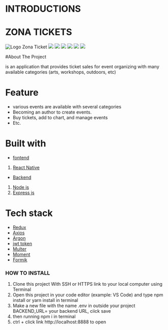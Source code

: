 # INTRODUCTIONS
# ZONA TICKETS
![Logo Zona Ticket](https://github.com/hendris27/fw15-frontend/blob/main/src/assets/img/logo%20tikcet.png)
![](https://github.com/hendris27/fw-15-mobile-app/blob/main/src/assets/img/how%20to%20use/login.jpeg)
![](https://github.com/hendris27/fw-15-mobile-app/blob/main/src/assets/img/how%20to%20use/register.jpeg)
![](https://github.com/hendris27/fw-15-mobile-app/blob/main/src/assets/img/how%20to%20use/home.jpeg)
![](https://github.com/hendris27/fw-15-mobile-app/blob/main/src/assets/img/how%20to%20use/booking.jpeg)
![](https://github.com/hendris27/fw-15-mobile-app/blob/main/src/assets/img/how%20to%20use/payment.jpeg)
![](https://github.com/hendris27/fw-15-mobile-app/blob/main/src/assets/img/how%20to%20use/profil.jpeg)

#About The Project

is an application that provides ticket sales for event organizing with many available categories (arts, workshops, outdoors, etc)

# Feature

- various events are available with several categories
- Becoming an author to create events.
- Buy tickets, add to chart, and manage events
- Etc.

# Built with

- [fontend](https://roastville.netlify.app/)
1. [React Native ](https://reactnative.dev/)

- [Backend](https://fw15-logpose-backend.vercel.app/)
1. [Node js](https://nodejs.org/en/)
2. [Express js](https://expressjs.com/en/starter/installing.html)

# Tech stack
- [Redux](https://redux.js.org/)
- [Axios](https://axios-http.com/docs/intro)
- [Argon](https://www.npmjs.com/package/argon2)
- [jwt token](https://www.npmjs.com/package/jsonwebtoken)
- [Multer](https://www.npmjs.com/package/multer)
- [Moment](https://momentjs.com/)
- [Formik](https://formik.org/)

### HOW TO INSTALL

1. Clone this project With SSH or HTTPS link to your local computer using Terminal
2. Open this project in your code editor (example: VS Code) and type npm install or yarn install in terminal
3. Make a new file with the name .env in outside your project  BACKEND_URL= your backend URL, ciick save
4. then running npm i in terminal
5. ctrl + click link http://localhost:8888 to open
